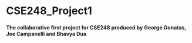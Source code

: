 # CSE248_Project1
#### The collaborative first project for CSE248 produced by George Gonatas, Joe Campanelli and Bhavya Dua
